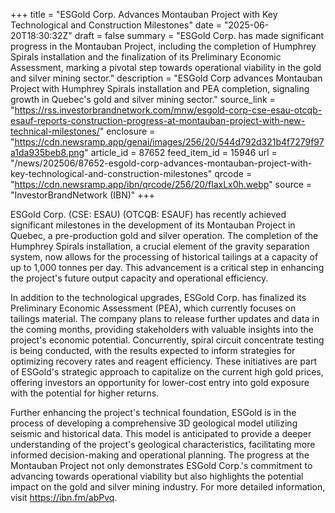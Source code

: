 +++
title = "ESGold Corp. Advances Montauban Project with Key Technological and Construction Milestones"
date = "2025-06-20T18:30:32Z"
draft = false
summary = "ESGold Corp. has made significant progress in the Montauban Project, including the completion of Humphrey Spirals installation and the finalization of its Preliminary Economic Assessment, marking a pivotal step towards operational viability in the gold and silver mining sector."
description = "ESGold Corp advances Montauban Project with Humphrey Spirals installation and PEA completion, signaling growth in Quebec's gold and silver mining sector."
source_link = "https://rss.investorbrandnetwork.com/mnw/esgold-corp-cse-esau-otcqb-esauf-reports-construction-progress-at-montauban-project-with-new-technical-milestones/"
enclosure = "https://cdn.newsramp.app/genai/images/256/20/544d792d321b4f7279f97a1da935beb8.png"
article_id = 87652
feed_item_id = 15946
url = "/news/202506/87652-esgold-corp-advances-montauban-project-with-key-technological-and-construction-milestones"
qrcode = "https://cdn.newsramp.app/ibn/qrcode/256/20/flaxLx0h.webp"
source = "InvestorBrandNetwork (IBN)"
+++

<p>ESGold Corp. (CSE: ESAU) (OTCQB: ESAUF) has recently achieved significant milestones in the development of its Montauban Project in Quebec, a pre-production gold and silver operation. The completion of the Humphrey Spirals installation, a crucial element of the gravity separation system, now allows for the processing of historical tailings at a capacity of up to 1,000 tonnes per day. This advancement is a critical step in enhancing the project's future output capacity and operational efficiency.</p><p>In addition to the technological upgrades, ESGold Corp. has finalized its Preliminary Economic Assessment (PEA), which currently focuses on tailings material. The company plans to release further updates and data in the coming months, providing stakeholders with valuable insights into the project's economic potential. Concurrently, spiral circuit concentrate testing is being conducted, with the results expected to inform strategies for optimizing recovery rates and reagent efficiency. These initiatives are part of ESGold's strategic approach to capitalize on the current high gold prices, offering investors an opportunity for lower-cost entry into gold exposure with the potential for higher returns.</p><p>Further enhancing the project's technical foundation, ESGold is in the process of developing a comprehensive 3D geological model utilizing seismic and historical data. This model is anticipated to provide a deeper understanding of the project's geological characteristics, facilitating more informed decision-making and operational planning. The progress at the Montauban Project not only demonstrates ESGold Corp.'s commitment to advancing towards operational viability but also highlights the potential impact on the gold and silver mining industry. For more detailed information, visit <a href='https://ibn.fm/abPvq' rel='nofollow' target='_blank'>https://ibn.fm/abPvq</a>.</p>